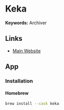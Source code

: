 # Keka

**Keywords:** Archiver

## Links

- [Main Website](https://keka.io/en/)

## App

### Installation

#### Homebrew

```sh
brew install --cask keka
```
